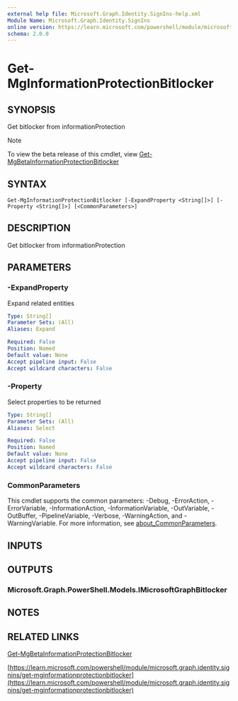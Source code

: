 ```yaml
---
external help file: Microsoft.Graph.Identity.SignIns-help.xml
Module Name: Microsoft.Graph.Identity.SignIns
online version: https://learn.microsoft.com/powershell/module/microsoft.graph.identity.signins/get-mginformationprotectionbitlocker
schema: 2.0.0
---
```


# Get-MgInformationProtectionBitlocker

## SYNOPSIS
Get bitlocker from informationProtection

> [!NOTE]
> To view the beta release of this cmdlet, view [Get-MgBetaInformationProtectionBitlocker](/powershell/module/Microsoft.Graph.Beta.Identity.SignIns/Get-MgBetaInformationProtectionBitlocker?view=graph-powershell-beta)

## SYNTAX

```
Get-MgInformationProtectionBitlocker [-ExpandProperty <String[]>] [-Property <String[]>] [<CommonParameters>]
```

## DESCRIPTION
Get bitlocker from informationProtection

## PARAMETERS

### -ExpandProperty
Expand related entities

```yaml
Type: String[]
Parameter Sets: (All)
Aliases: Expand

Required: False
Position: Named
Default value: None
Accept pipeline input: False
Accept wildcard characters: False
```

### -Property
Select properties to be returned

```yaml
Type: String[]
Parameter Sets: (All)
Aliases: Select

Required: False
Position: Named
Default value: None
Accept pipeline input: False
Accept wildcard characters: False
```

### CommonParameters
This cmdlet supports the common parameters: -Debug, -ErrorAction, -ErrorVariable, -InformationAction, -InformationVariable, -OutVariable, -OutBuffer, -PipelineVariable, -Verbose, -WarningAction, and -WarningVariable. For more information, see [about_CommonParameters](http://go.microsoft.com/fwlink/?LinkID=113216).

## INPUTS

## OUTPUTS

### Microsoft.Graph.PowerShell.Models.IMicrosoftGraphBitlocker
## NOTES

## RELATED LINKS
[Get-MgBetaInformationProtectionBitlocker](/powershell/module/Microsoft.Graph.Beta.Identity.SignIns/Get-MgBetaInformationProtectionBitlocker?view=graph-powershell-beta)

[https://learn.microsoft.com/powershell/module/microsoft.graph.identity.signins/get-mginformationprotectionbitlocker](https://learn.microsoft.com/powershell/module/microsoft.graph.identity.signins/get-mginformationprotectionbitlocker)



